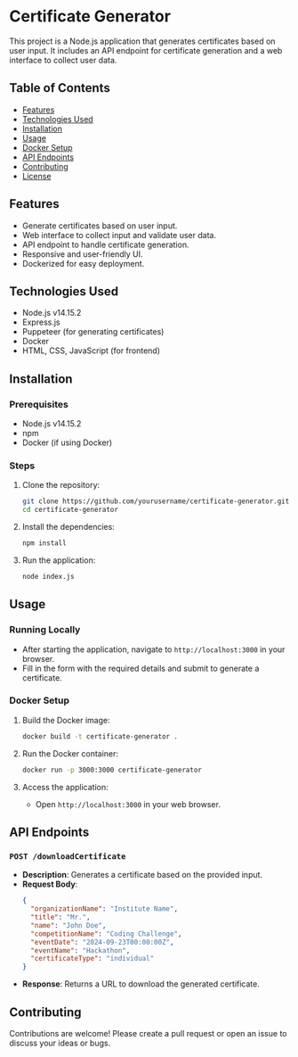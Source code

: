 # Certificate Generator

This project is a Node.js application that generates certificates based on user input. It includes an API endpoint for certificate generation and a web interface to collect user data.

## Table of Contents
- [Features](#features)
- [Technologies Used](#technologies-used)
- [Installation](#installation)
- [Usage](#usage)
- [Docker Setup](#docker-setup)
- [API Endpoints](#api-endpoints)
- [Contributing](#contributing)
- [License](#license)

## Features
- Generate certificates based on user input.
- Web interface to collect input and validate user data.
- API endpoint to handle certificate generation.
- Responsive and user-friendly UI.
- Dockerized for easy deployment.

## Technologies Used
- Node.js v14.15.2
- Express.js
- Puppeteer (for generating certificates)
- Docker
- HTML, CSS, JavaScript (for frontend)

## Installation

### Prerequisites
- Node.js v14.15.2
- npm
- Docker (if using Docker)

### Steps
1. Clone the repository:
    ```bash
    git clone https://github.com/yourusername/certificate-generator.git
    cd certificate-generator
    ```

2. Install the dependencies:
    ```bash
    npm install
    ```

3. Run the application:
    ```bash
    node index.js
    ```

## Usage

### Running Locally
- After starting the application, navigate to `http://localhost:3000` in your browser.
- Fill in the form with the required details and submit to generate a certificate.

### Docker Setup
1. Build the Docker image:
    ```bash
    docker build -t certificate-generator .
    ```

2. Run the Docker container:
    ```bash
    docker run -p 3000:3000 certificate-generator
    ```

3. Access the application:
    - Open `http://localhost:3000` in your web browser.

## API Endpoints

### `POST /downloadCertificate`
- **Description**: Generates a certificate based on the provided input.
- **Request Body**:
    ```json
    {
      "organizationName": "Institute Name",
      "title": "Mr.",
      "name": "John Doe",
      "competitionName": "Coding Challenge",
      "eventDate": "2024-09-23T00:00:00Z",
      "eventName": "Hackathon",
      "certificateType": "individual"
    }
    ```
- **Response**: Returns a URL to download the generated certificate.

## Contributing
Contributions are welcome! Please create a pull request or open an issue to discuss your ideas or bugs.
